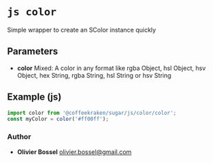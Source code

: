 


<!-- @namespace    sugar.js.color -->
<!-- @name    color -->

# ```js color ```


Simple wrapper to create an SColor instance quickly

## Parameters

- **color**  Mixed: A color in any format like rgba Object, hsl Object, hsv Object, hex String, rgba String, hsl String or hsv String



## Example (js)

```js
import color from '@coffeekraken/sugar/js/color/color';
const myColor = color('#ff00ff');
```


### Author
- **Olivier Bossel** <a href="mailto:olivier.bossel@gmail.com">olivier.bossel@gmail.com</a> 



